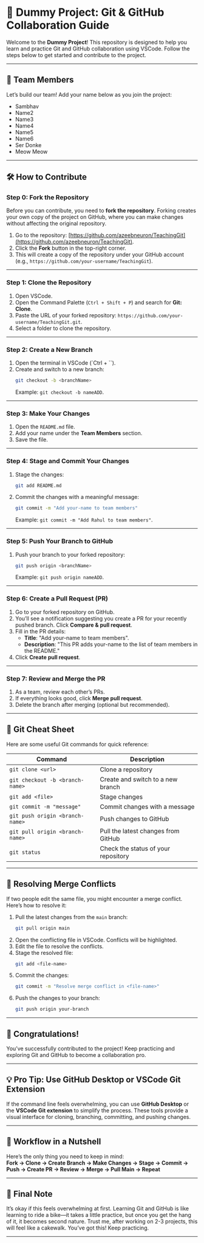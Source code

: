 
# 🚀 Dummy Project: Git & GitHub Collaboration Guide

Welcome to the **Dummy Project**! This repository is designed to help you learn and practice Git and GitHub collaboration using VSCode. Follow the steps below to get started and contribute to the project.

---

## 🌟 Team Members

Let’s build our team! Add your name below as you join the project:

- Sambhav
- Name2
- Name3
- Name4
- Name5
- Name6
- Ser Donke
- Meow Meow

---

## 🛠️ How to Contribute

### **Step 0: Fork the Repository**
Before you can contribute, you need to **fork the repository**. Forking creates your own copy of the project on GitHub, where you can make changes without affecting the original repository.

1. Go to the repository: [https://github.com/azeebneuron/TeachingGit](https://github.com/azeebneuron/TeachingGit).
2. Click the **Fork** button in the top-right corner.
3. This will create a copy of the repository under your GitHub account (e.g., `https://github.com/your-username/TeachingGit`).

---

### **Step 1: Clone the Repository**
1. Open VSCode.
2. Open the Command Palette (`Ctrl + Shift + P`) and search for **Git: Clone**.
3. Paste the URL of your forked repository: `https://github.com/your-username/TeachingGit.git`.
4. Select a folder to clone the repository.

---

### **Step 2: Create a New Branch**
1. Open the terminal in VSCode (`Ctrl + ``).
2. Create and switch to a new branch:
   ```bash
   git checkout -b <branchName>
   ```
   Example: `git checkout -b nameADD`.

---

### **Step 3: Make Your Changes**
1. Open the `README.md` file.
2. Add your name under the **Team Members** section.
3. Save the file.

---

### **Step 4: Stage and Commit Your Changes**
1. Stage the changes:
   ```bash
   git add README.md
   ```
2. Commit the changes with a meaningful message:
   ```bash
   git commit -m "Add your-name to team members"
   ```
   Example: `git commit -m "Add Rahul to team members"`.

---

### **Step 5: Push Your Branch to GitHub**
1. Push your branch to your forked repository:
   ```bash
   git push origin <branchName>
   ```
   Example: `git push origin nameADD`.

---

### **Step 6: Create a Pull Request (PR)**
1. Go to your forked repository on GitHub.
2. You’ll see a notification suggesting you create a PR for your recently pushed branch. Click **Compare & pull request**.
3. Fill in the PR details:
   - **Title**: "Add your-name to team members".
   - **Description**: "This PR adds your-name to the list of team members in the README."
4. Click **Create pull request**.

---

### **Step 7: Review and Merge the PR**
1. As a team, review each other’s PRs.
2. If everything looks good, click **Merge pull request**.
3. Delete the branch after merging (optional but recommended).

---

## 📜 Git Cheat Sheet

Here are some useful Git commands for quick reference:

| Command                         | Description                         |
| ------------------------------- | ----------------------------------- |
| `git clone <url>`               | Clone a repository                  |
| `git checkout -b <branch-name>` | Create and switch to a new branch   |
| `git add <file>`                | Stage changes                       |
| `git commit -m "message"`       | Commit changes with a message       |
| `git push origin <branch-name>` | Push changes to GitHub              |
| `git pull origin <branch-name>` | Pull the latest changes from GitHub |
| `git status`                    | Check the status of your repository |

---

## 🚨 Resolving Merge Conflicts

If two people edit the same file, you might encounter a merge conflict. Here’s how to resolve it:
1. Pull the latest changes from the `main` branch:
   ```bash
   git pull origin main
   ```
2. Open the conflicting file in VSCode. Conflicts will be highlighted.
3. Edit the file to resolve the conflicts.
4. Stage the resolved file:
   ```bash
   git add <file-name>
   ```
5. Commit the changes:
   ```bash
   git commit -m "Resolve merge conflict in <file-name>"
   ```
6. Push the changes to your branch:
   ```bash
   git push origin your-branch
   ```

---

## 🎉 Congratulations!

You’ve successfully contributed to the project! Keep practicing and exploring Git and GitHub to become a collaboration pro. 

---

## 💡 Pro Tip: Use GitHub Desktop or VSCode Git Extension

If the command line feels overwhelming, you can use **GitHub Desktop** or the **VSCode Git extension** to simplify the process. These tools provide a visual interface for cloning, branching, committing, and pushing changes.

---

## 🚀 Workflow in a Nutshell

Here’s the only thing you need to keep in mind:  
**Fork → Clone → Create Branch → Make Changes → Stage → Commit → Push → Create PR → Review → Merge → Pull Main → Repeat**

---

## 🌟 Final Note

It’s okay if this feels overwhelming at first. Learning Git and GitHub is like learning to ride a bike—it takes a little practice, but once you get the hang of it, it becomes second nature. Trust me, after working on 2-3 projects, this will feel like a cakewalk. You’ve got this!  Keep practicing. 

---
